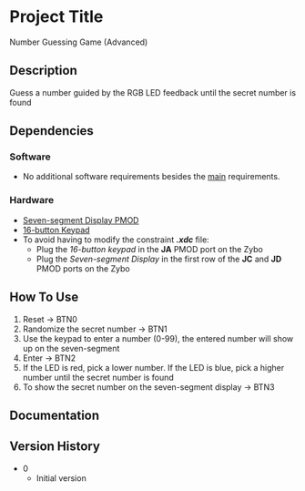 # Project Title

Number Guessing Game (Advanced) 

## Description

Guess a number guided by the RGB LED feedback until the secret number is found


## Dependencies

### Software

* No additional software requirements besides the [main]() requirements.


### Hardware

* [Seven-segment Display PMOD](https://digilent.com/shop/pmod-ssd-seven-segment-display/)
* [16-button Keypad](https://digilent.com/shop/pmod-kypd-16-button-keypad/)
* To avoid having to modify the constraint ***.xdc*** file:
	* Plug the *16-button keypad* in the **JA** PMOD port on the Zybo
	* Plug the *Seven-segment Display* in the first row of the **JC** and **JD** PMOD ports on the Zybo

## How To Use

1. Reset → BTN0
2. Randomize the secret number → BTN1
3. Use the keypad to enter a number (0-99), the entered number will show up on the seven-segment
4. Enter → BTN2
5. If the LED is red, pick a lower number. If the LED is blue, pick a higher number until the secret number is found
6. To show the secret number on the seven-segment display → BTN3


## Documentation



## Version History

* 0
    * Initial version
